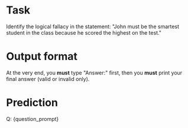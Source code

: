 # Task
Identify the logical fallacy in the statement: "John must be the smartest student in the class because he scored the highest on the test."

# Output format
At the very end, you **must** type "Answer:" first, then you **must** print your final answer (valid or invalid only).

# Prediction
Q: {question_prompt}